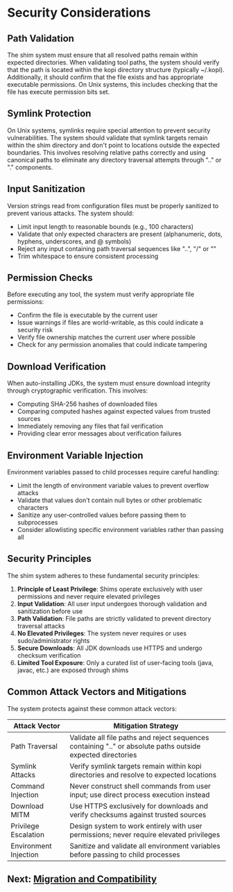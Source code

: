 # Security Considerations

## Path Validation

The shim system must ensure that all resolved paths remain within expected directories. When validating tool paths, the system should verify that the path is located within the kopi directory structure (typically ~/.kopi). Additionally, it should confirm that the file exists and has appropriate executable permissions. On Unix systems, this includes checking that the file has execute permission bits set.

## Symlink Protection

On Unix systems, symlinks require special attention to prevent security vulnerabilities. The system should validate that symlink targets remain within the shim directory and don't point to locations outside the expected boundaries. This involves resolving relative paths correctly and using canonical paths to eliminate any directory traversal attempts through ".." or "." components.

## Input Sanitization

Version strings read from configuration files must be properly sanitized to prevent various attacks. The system should:
- Limit input length to reasonable bounds (e.g., 100 characters)
- Validate that only expected characters are present (alphanumeric, dots, hyphens, underscores, and @ symbols)
- Reject any input containing path traversal sequences like "..", "/" or "\"
- Trim whitespace to ensure consistent processing

## Permission Checks

Before executing any tool, the system must verify appropriate file permissions:
- Confirm the file is executable by the current user
- Issue warnings if files are world-writable, as this could indicate a security risk
- Verify file ownership matches the current user where possible
- Check for any permission anomalies that could indicate tampering

## Download Verification

When auto-installing JDKs, the system must ensure download integrity through cryptographic verification. This involves:
- Computing SHA-256 hashes of downloaded files
- Comparing computed hashes against expected values from trusted sources
- Immediately removing any files that fail verification
- Providing clear error messages about verification failures

## Environment Variable Injection

Environment variables passed to child processes require careful handling:
- Limit the length of environment variable values to prevent overflow attacks
- Validate that values don't contain null bytes or other problematic characters
- Sanitize any user-controlled values before passing them to subprocesses
- Consider allowlisting specific environment variables rather than passing all

## Security Principles

The shim system adheres to these fundamental security principles:

1. **Principle of Least Privilege**: Shims operate exclusively with user permissions and never require elevated privileges
2. **Input Validation**: All user input undergoes thorough validation and sanitization before use
3. **Path Validation**: File paths are strictly validated to prevent directory traversal attacks
4. **No Elevated Privileges**: The system never requires or uses sudo/administrator rights
5. **Secure Downloads**: All JDK downloads use HTTPS and undergo checksum verification
6. **Limited Tool Exposure**: Only a curated list of user-facing tools (java, javac, etc.) are exposed through shims

## Common Attack Vectors and Mitigations

The system protects against these common attack vectors:

| Attack Vector | Mitigation Strategy |
|--------------|-------------------|
| Path Traversal | Validate all file paths and reject sequences containing ".." or absolute paths outside expected directories |
| Symlink Attacks | Verify symlink targets remain within kopi directories and resolve to expected locations |
| Command Injection | Never construct shell commands from user input; use direct process execution instead |
| Download MITM | Use HTTPS exclusively for downloads and verify checksums against trusted sources |
| Privilege Escalation | Design system to work entirely with user permissions; never require elevated privileges |
| Environment Injection | Sanitize and validate all environment variables before passing to child processes |

## Next: [Migration and Compatibility](./13-migration-compatibility.md)